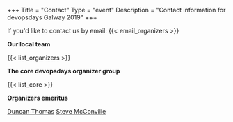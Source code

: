 +++
Title = "Contact"
Type = "event"
Description = "Contact information for devopsdays Galway 2019"
+++

If you'd like to contact us by email: {{< email_organizers >}}

**Our local team**

{{< list_organizers >}}

**The core devopsdays organizer group**

{{< list_core >}}

**Organizers emeritus**

[Duncan Thomas](https://www.linkedin.com/in/duncanthomas/)
[Steve McConville](https://www.linkedin.com/in/stevemcconville/)
